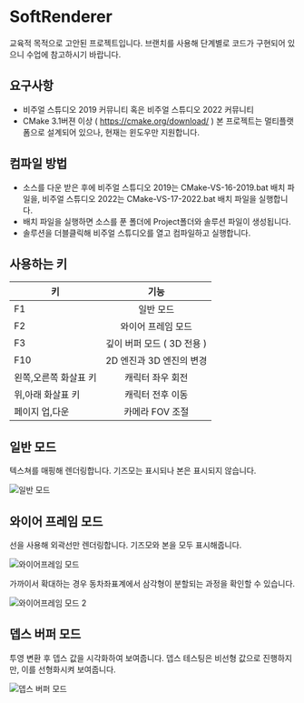 # SoftRenderer

교육적 목적으로 고안된 프로젝트입니다. 
브랜치를 사용해 단계별로 코드가 구현되어 있으니 수업에 참고하시기 바랍니다. 

## 요구사항
- 비주얼 스튜디오 2019 커뮤니티 혹은 비주얼 스튜디오 2022 커뮤니티
- CMake 3.1버젼 이상 ( https://cmake.org/download/ )
본 프로젝트는 멀티플랫폼으로 설계되어 있으나, 현재는 윈도우만 지원합니다. 

## 컴파일 방법
- 소스를 다운 받은 후에 비주얼 스튜디오 2019는 CMake-VS-16-2019.bat 배치 파일을, 비주얼 스튜디오 2022는 CMake-VS-17-2022.bat 배치 파일을 실행합니다. 
- 배치 파일을 실행하면 소스를 푼 폴더에 Project폴더와 솔루션 파일이 생성됩니다. 
- 솔루션을 더블클릭해 비주얼 스튜디오를 열고 컴파일하고 실행합니다. 

## 사용하는 키 
| 키            | 기능           |
| ------------- |:-------------:|
| F1  | 일반 모드 |
| F2  | 와이어 프레임 모드 |
| F3  | 깊이 버퍼 모드 ( 3D 전용 ) |
| F10 | 2D 엔진과 3D 엔진의 변경 |
| 왼쪽,오른쪽 화살표 키 | 캐릭터 좌우 회전 |
| 위,아래 화살표 키 | 캐릭터 전후 이동 |
| 페이지 업,다운 | 카메라 FOV 조절 |

## 일반 모드
텍스쳐를 매핑해 렌더링합니다. 
기즈모는 표시되나 본은 표시되지 않습니다. 

![일반 모드](https://github.com/onlybooks/gamemath/blob/main/Document/Normal.png "일반 모드")


## 와이어 프레임 모드
선을 사용해 외곽선만 렌더링합니다. 
기즈모와 본을 모두 표시해줍니다. 

![와이어프레임 모드](https://github.com/onlybooks/gamemath/blob/main/Document/Wireframe1.png "와이어프레임 모드")

가까이서 확대하는 경우 동차좌표계에서 삼각형이 분할되는 과정을 확인할 수 있습니다. 

![와이어프레임 모드 2](https://github.com/onlybooks/gamemath/blob/main/Document/Wireframe2.png "와이어프레임 모드 2")

## 뎁스 버퍼 모드
투영 변환 후 뎁스 값을 시각화하여 보여줍니다.
뎁스 테스팅은 비선형 값으로 진행하지만, 이를 선형화시켜 보여줍니다. 

![뎁스 버퍼 모드](https://github.com/onlybooks/gamemath/blob/main/Document/Depth.png "뎁스버퍼 모드")

